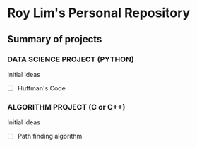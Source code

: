 # Roy Lim's Personal Repository

## Summary of projects

### DATA SCIENCE PROJECT (PYTHON)

Initial ideas

- [ ] Huffman's Code

### ALGORITHM PROJECT (C or C++)

Initial ideas

- [ ] Path finding algorithm
